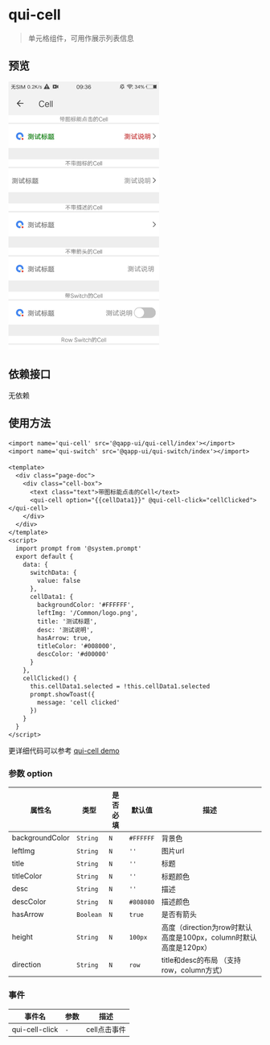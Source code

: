 # qui-cell

> 单元格组件，可用作展示列表信息

## 预览

<img src="./docs/assets/qui-cell.jpg" width="300"/>

## 依赖接口

无依赖

## 使用方法
	
```ux
<import name='qui-cell' src='@qapp-ui/qui-cell/index'></import>
<import name='qui-switch' src='@qapp-ui/qui-switch/index'></import>

<template>
  <div class="page-doc">
    <div class="cell-box">
      <text class="text">带图标能点击的Cell</text>
      <qui-cell option="{{cellData1}}" @qui-cell-click="cellClicked"></qui-cell>
    </div>
  </div>
</template>
<script>
  import prompt from '@system.prompt'
  export default {
    data: {
      switchData: {
        value: false
      },
      cellData1: {
        backgroundColor: '#FFFFFF',
        leftImg: '/Common/logo.png',
        title: '测试标题',
        desc: '测试说明',
        hasArrow: true,
        titleColor: '#008000',
        descColor: '#d00000'
      }
    },
    cellClicked() {
      this.cellData1.selected = !this.cellData1.selected
      prompt.showToast({
        message: 'cell clicked'
      })
    }
  }
</script>
```

更详细代码可以参考 [qui-cell demo]()

### 参数 option

| 属性名 | 类型 | 是否必填 | 默认值 | 描述 |
|-------------|------------|--------|-----|-----|
| backgroundColor | `String` |`N`| `#FFFFFF` | 背景色 |
| leftImg | `String` |`N`| `''` | 图片url|
| title | `String` |`N`| `''` | 标题 |
| titleColor | `String` |`N`| `''` | 标题颜色|
| desc | `String` |`N`| `''` | 描述 |
| descColor | `String` |`N`| `#808080` | 描述颜色 |
| hasArrow | `Boolean` |`N`| `true` | 是否有箭头 |
| height | `String` |`N`| `100px` | 高度（direction为row时默认高度是100px，column时默认高度是120px） |
| direction | `String` |`N`| `row` | title和desc的布局 （支持row，column方式） |


### 事件

| 事件名 | 参数 | 描述 | 
|----------|-----|-----|
| qui-cell-click | `-` | cell点击事件 |


